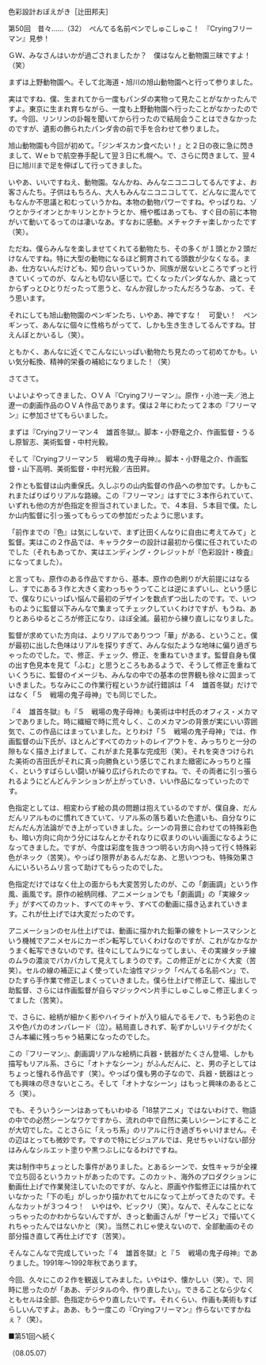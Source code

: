 <!-- source: http://web.archive.org/web/20250215190716/http://www.style.fm/as/05_column/tsujita/tsujita50.shtml -->

色彩設計おぼえがき［辻田邦夫］

第50回　昔々……（32）　ぺんてる名前ペンでしゅこしゅこ！　『Cryingフリーマン』見参！

ＧＷ、みなさんはいかが過ごされましたか？　僕はなんと動物園三昧ですよ！（笑）

まずは上野動物園へ。そして北海道・旭川の旭山動物園へと行って参りました。

実はですね、僕、生まれてから一度もパンダの実物って見たことがなかったんですよ。東京に生まれ育ちながら、一度も上野動物園へ行ったことがなかったのです。今回、リンリンの訃報を聞いてから行ったので結局会うことはできなかったのですが、遺影の飾られたパンダ舎の前で手を合わせて参りました。

旭山動物園も今回が初めて。「ジンギスカン食べたい！」と２日の夜に急に閃きまして、Ｗｅｂで航空券手配して翌３日に札幌へ。で、さらに閃きまして、翌４日に旭川まで足を伸ばして行ってきました。

いやあ、いいですねえ、動物園。なんかね、みんなニコニコしてるんですよ、お客さんたち。子供はもちろん、大人もみんなニコニコしてて、どんなに混んでてもなんか不思議と和むっていうかね。本物の動物パワーですね。やっぱりね、ゾウとかライオンとかキリンとかトラとか、柵や檻はあっても、すぐ目の前に本物がいて動いてるってのは凄いなあ。すなおに感動。メチャクチャ楽しかったです（笑）。

ただね、僕らみんなを楽しませてくれてる動物たち、その多くが１頭とか２頭だけなんですね。特に大型の動物になるほど飼育されてる頭数が少なくなる。まあ、仕方ないんだけども、知り合いっていうか、同族が居ないところでずっと行きていくってのが、なんとも切ない感じで。亡くなったパンダなんか、歳とってからずっとひとりだったって思うと、なんか寂しかったんだろうなあ、って、そう思います。

それにしても旭山動物園のペンギンたち、いやあ、神ですな！　可愛い！　ペンギンって、あんなに個々に性格ちがってて、しかも生き生きしてるんですね。甘えんぼとかいるし（笑）。

ともかく、あんなに近くでこんなにいっぱい動物たち見たのって初めてかも。いい気分転換、精神的栄養の補給になりました！（笑）

さてさて。

いよいよやってきました、ＯＶＡ『Cryingフリーマン』。原作・小池一夫／池上遼一の劇画作品のＯＶＡ作品であります。僕は２年にわたって２本の『フリーマン』に参加させてもらいました。

まずは『Cryingフリーマン４　雄首冬獄』。脚本・小野竜之介、作画監督・うるし原智志、美術監督・中村光毅。

そして『Cryingフリーマン５　戦場の鬼子母神』。脚本・小野竜之介、作画監督・山下高明、美術監督・中村光毅／吉田昇。

２作とも監督は山内重保氏。久しぶりの山内監督の作品への参加です。しかもこれまたばりばりリアルな路線。この『フリーマン』はすでに３本作られていて、いずれも他の方が色指定を担当されていました。で、４本目、５本目で僕。たしか山内監督に引っ張ってもらっての参加だったように思います。

「前作までの『色』は気にしないで、まず辻田くんなりに自由に考えてみて」と監督。実はこの２作品では、キャラクターの設計は最初から僕に任されていたのでした（それもあってか、実はエンディング・クレジットが『色彩設計・検査』になってました）。

と言っても、原作のある作品ですから、基本、原作の色刷りが大前提にはなるし、すでにある３作と大きく変わっちゃうってことは逆にまずいし、という感じで、僕なりにいっぱい悩んで最初のデザインを数点ずつ出したのです。で、いつものように監督以下みんなで集まってチェックしていくわけですが、もうね、ありとあらゆるところが修正になり、ほぼ全滅。最初から練り直しになりました。

監督が求めていた方向は、よりリアルでありつつ「華」がある、ということ。僕が最初に出した色味はリアルを探りすぎて、みんな似たような地味に偏り過ぎちゃったのでした。で、修正、チェック、修正、を重ねていきます。監督自身も僕の出す色見本を見て「ふむ」と思うところもあるようで、そうして修正を重ねていくうちに、監督のイメージも、みんなの中での基本の世界観も徐々に固まっていきました。ちなみにこの作業行程というか試行錯誤は「４　雄首冬獄」だけではなく「５　戦場の鬼子母神」でも同じでした。

『４　雄首冬獄』も『５　戦場の鬼子母神』も美術は中村氏のオフィス・メカマンでありました。時に繊細で時に荒々しく、このメカマンの背景が実にいい雰囲気で、この作品にはまっていました。とりわけ「５　戦場の鬼子母神」では、作画監督の山下氏が、ほとんどすべてのカットのレイアウトを、みっちりと一分の隙もなく描き上げまして、これがまた見事な完成形（笑）。それを突きつけられた美術の吉田氏がそれに真っ向勝負という感じでこれまた緻密にみっちりと描く、というすばらしい闘いが繰り広げられたのですね。で、その両者に引っ張られるようにどんどんテンションが上がっていき、いい作品になっていったのです。

色指定としては、相変わらず絵の具の問題は抱えているのですが、僕自身、だんだんリアルものに慣れてきていて、リアル系の落ち着いた色遣いも、自分なりにだんだん方法論ができ上がっていきました。シーンの背景に合わせての特殊彩色も、暗い方向に向かう分にはなんとかそれなりに収まりのいい画面になるようになってきました。ですが、今度は彩度を抜きつつ明るい方向へ持って行く特殊彩色がネック（苦笑）。やっぱり限界があるんだなあ、と思いつつも、特殊効果さんにいろいろムリ言って助けてもらったのでした。

色指定だけではなく仕上の面からも大変苦労したのが、この「劇画調」という作風、画風です。原作の絵柄同様、アニメーションでも「劇画調」の「実線タッチ」がすべてのカット、すべてのキャラ、すべての動画に描き込まれていきます。これが仕上げでは大変だったのです。

アニメーションのセル仕上げでは、動画に描かれた鉛筆の線をトレースマシンという機械でアニメセルにカーボン転写していくわけなのですが、これがなかなかうまく転写できないのです。往々にしてムラになってしまい、その実線タッチ線のムラの濃淡でパカパカして見えてしまうのです。この修正がとにかく大変（苦笑）。セルの線の補正によく使っていた油性マジック「ぺんてる名前ペン」で、ひたすら手作業で修正しまくっていきました。僕ら仕上げで修正して、撮出しで助監督、さらには作画監督が自らマジックペン片手にしゅこしゅこ修正しまくってました（苦笑）。

で、さらに、絵柄が細かく影やハイライトが入り組んでるモノで、もう彩色のミスや色パカのオンパレード（泣）。結局直しきれず、恥ずかしいリテイクがたくさん本編に残っちゃう結果になったのでした。

この『フリーマン』、劇画調リアルな絵柄に兵器・銃器がたくさん登場、しかも描写もリアル系、さらに「オトナなシーン」がふんだんに、と、男の子としてはちょっと憧れる作品です（笑）。やっぱり僕も男の子なので、兵器・銃器はとっても興味の尽きないところ。そして「オトナなシーン」はもっと興味のあるところ（笑）。

でも、そういうシーンはあってもいわゆる「18禁アニメ」ではないわけで、物語の中での必然シーンなワケですから、流れの中で自然に美しいシーンにすることが大切でした。ことさらに「えっち系」のリアルに行き過ぎちゃいけません。その辺はとっても微妙です。ですので特にビジュアルでは、見せちゃいけない部分はみんなシルエット塗りや黒つぶしになるわけですね。

実は制作中ちょっとした事件がありました。とあるシーンで、女性キャラが全裸で立ち回るというカットがあったのです。このカット、海外のプロダクションに動画仕上げで作業発注していたのですが、なんと、原画や作監修正には描かれていなかった「下の毛」がしっかり描かれてセルになって上がってきたのです。そんなカットが３つ４つ！　いやはや、ビックリ（笑）。なんで、そんなことになっちゃったのかわからないんですが、きっと動画さんが「サービス」で描いてくれちゃったんではないかと（笑）。当然これじゃ使えないので、全部動画のその部分描き直して再仕上げです（苦笑）。

そんなこんなで完成していった『４　雄首冬獄』と『５　戦場の鬼子母神』でありました。1991年〜1992年秋であります。

今回、久々にこの２作を観返してみました。いやはや、懐かしい（笑）。で、同時に思ったのが「ああ、デジタルの今、作り直したい」。できることなら少なくともセルは全部、色指定からやり直したいです。それくらい、作画も美術もすばらしいんですよ。ああ、もう一度この『Cryingフリーマン』作らないですかねぇ？（笑）。

■第51回へ続く

（08.05.07）

